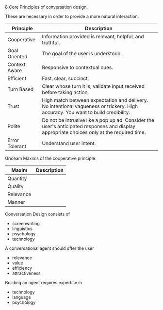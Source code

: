 
8 Core Principles of conversation design.

These are necessary in order to provide a more natural interaction.

| Principle | Description |
| ---- | ---- |
| Cooperative | Information provided is relevant, helpful, and truthful. |
| Goal Oriented | The goal of the user is understood. |
| Context Aware | Responsive to contextual cues. |
| Efficient | Fast, clear, succinct. |
| Turn Based | Clear whose turn it is, validate input received before taking action. |
| Trust | High match between expectation and delivery. No intentional vagueness or trickery. High accuracy. You want to build credibility. |
| Polite | Do not be intrusive like a pop up ad. Consider the user's anticipated responses and display appropriate choices only at the required time.  |
| Error Tolerant | Understand user intent.  |

Griceam Maxims of the cooperative principle.

| Maxim | Description |
| ---- | ---- |
| Quantity |  |
| Quality |  |
| Relevance |  |
| Manner |  |

Conversation Design consists of

- screenwriting
- linguistics
- psychology
- technology

A conversational agent should offer the user

- relevance
- value
- efficiency
- attractiveness

Building an agent requires expertise in

- technology
- language
- psychology

